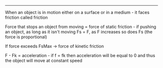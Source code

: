 
----

When an object is in motion either on a surface or in a medium - it faces friction called friction 

Force that stops an object from moving = force of static friction - if pushing an object, as long as it isn't moving Fs = F, as F increases so does Fs (the force is proportional)

If force exceeds FsMax -> force of kinetic friction 

F - Fk = acceleration - if f = fk then acceleration will be equal to 0 and thus the object will move at constant speed
